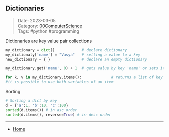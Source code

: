 ## Dictionaries
 
>Date: 2023-03-05  
>Category: [00ComputerScience](links/00ComputerScience.md)  
>Tags: #python #programming  

Dictionaries are key value pair collections

```python
my_dictionary = dict()            # declare dictionary
my_dictionaty['name'] = "Vasya"   # setting a value to a key
new_dictionary = { }              # declare an empty dictionary

my_dictionary.get('name', 0) + 1  # gets value by key 'name' or sets it to 0

for k, v in my_dictionary.items():             # returns a list of key value tuples from a dictionary.
#it is possible to use both variables of an item
```

Sorting
```python
# Sorting a dict by key
d = {'a':1, 'b':10, 'c':100}
sorted(d.items()) # in asc order
sorted(d.items(), reverse=True) # in desc order
```

---
- [Home](https://heartthymes.github.io)
